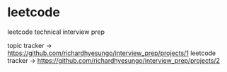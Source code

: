 # leetcode
leetcode technical interview prep

topic tracker -> https://github.com/richardhyesungo/interview_prep/projects/1
leetcode tracker -> https://github.com/richardhyesungo/interview_prep/projects/2
